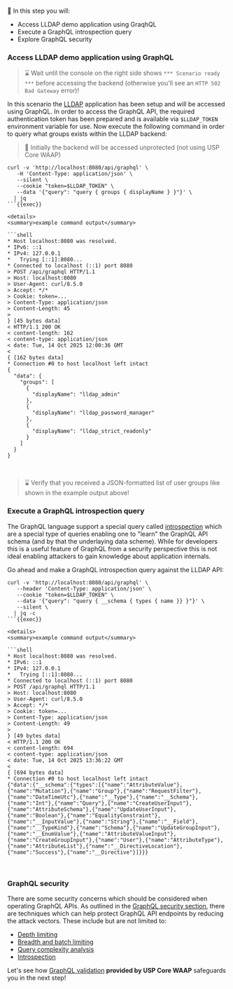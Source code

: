 <!--
SPDX-FileCopyrightText: 2025 United Security Providers AG, Switzerland

SPDX-License-Identifier: GPL-3.0-only
-->

&#127919; In this step you will:

* Access LLDAP demo application using GraqhQL
* Execute a GraphQL introspection query
* Explore GraphQL security

### Access LLDAP demo application using GraphQL

> &#8987; Wait until the console on the right side shows `*** Scenario ready ***` before accessing the backend (otherwise you'll see an `HTTP 502 Bad Gateway` error)!

In this scenario the [LLDAP](https://github.com/lldap/lldap/) application has been setup and will be accessed using GraphQL. In order to access the GraphQL API, the required authentication token has been prepared and is available via `$LLDAP_TOKEN` environment variable for use. Now execute the following command in order to query what groups exists within the LLDAP backend:

> &#128270; Initially the backend will be accessed unprotected (not using USP Core WAAP)

```shell
curl -v 'http://localhost:8080/api/graphql' \
   -H 'Content-Type: application/json' \
   --silent \
   --cookie "token=$LLDAP_TOKEN" \
   --data '{"query": "query { groups { displayName } }"}' \
  | jq
```{{exec}}

<details>
<summary>example command output</summary>

```shell
* Host localhost:8080 was resolved.
* IPv6: ::1
* IPv4: 127.0.0.1
*   Trying [::1]:8080...
* Connected to localhost (::1) port 8080
> POST /api/graphql HTTP/1.1
> Host: localhost:8080
> User-Agent: curl/8.5.0
> Accept: */*
> Cookie: token=...
> Content-Type: application/json
> Content-Length: 45
>
} [45 bytes data]
< HTTP/1.1 200 OK
< content-length: 162
< content-type: application/json
< date: Tue, 14 Oct 2025 12:00:36 GMT
<
{ [162 bytes data]
* Connection #0 to host localhost left intact
{
  "data": {
    "groups": [
      {
        "displayName": "lldap_admin"
      },
      {
        "displayName": "lldap_password_manager"
      },
      {
        "displayName": "lldap_strict_readonly"
      }
    ]
  }
}
```

</details>
<br />

> &#8987; Verify that you received a JSON-formatted list of user groups like shown in the example output above!

### Execute a GraphQL introspection query

The GraphQL language support a special query called [introspection](https://graphql.org/learn/introspection/) which are a special type of queries enabling one to "learn" the GraphQL API schema (and by that the underlaying data scheme). While for developers this is a useful feature of GraphQL from a security perspective this is not ideal enabling attackers to gain knowledge about application internals.

Go ahead and make a GraphQL introspection query against the LLDAP API:

```shell
curl -v 'http://localhost:8080/api/graphql' \
   --header 'Content-Type: application/json' \
   --cookie "token=$LLDAP_TOKEN" \
   --data '{"query": "query { __schema { types { name }} }"}' \
   --silent \
  | jq -c
```{{exec}}

<details>
<summary>example command output</summary>

```shell
* Host localhost:8080 was resolved.
* IPv6: ::1
* IPv4: 127.0.0.1
*   Trying [::1]:8080...
* Connected to localhost (::1) port 8080
> POST /api/graphql HTTP/1.1
> Host: localhost:8080
> User-Agent: curl/8.5.0
> Accept: */*
> Cookie: token=...
> Content-Type: application/json
> Content-Length: 49
>
} [49 bytes data]
< HTTP/1.1 200 OK
< content-length: 694
< content-type: application/json
< date: Tue, 14 Oct 2025 13:36:22 GMT
<
{ [694 bytes data]
* Connection #0 to host localhost left intact
{"data":{"__schema":{"types":[{"name":"AttributeValue"},{"name":"Mutation"},{"name":"Group"},{"name":"RequestFilter"},{"name":"DateTimeUtc"},{"name":"__Type"},{"name":"__Schema"},{"name":"Int"},{"name":"Query"},{"name":"CreateUserInput"},{"name":"AttributeSchema"},{"name":"UpdateUserInput"},{"name":"Boolean"},{"name":"EqualityConstraint"},{"name":"__InputValue"},{"name":"String"},{"name":"__Field"},{"name":"__TypeKind"},{"name":"Schema"},{"name":"UpdateGroupInput"},{"name":"__EnumValue"},{"name":"AttributeValueInput"},{"name":"CreateGroupInput"},{"name":"User"},{"name":"AttributeType"},{"name":"AttributeList"},{"name":"__DirectiveLocation"},{"name":"Success"},{"name":"__Directive"}]}}}
```

</details>
<br />

### GraphQL security

There are some security concerns which should be considered when operating GraphQL APIs. As outlined in the [GraphQL security section](https://graphql.org/learn/security/), there are techniques which can help protect GraphQL API endpoints by reducing the attack vectors. These include but are not limited to:

* [Depth limiting](https://graphql.org/learn/security/#depth-limiting)
* [Breadth and batch limiting](https://graphql.org/learn/security/#breadth-and-batch-limiting)
* [Query complexity analysis](https://graphql.org/learn/security/#query-complexity-analysis)
* [Introspection](https://graphql.org/learn/security/#introspection)

Let's see how [GraphQL validation](https://docs.united-security-providers.ch/usp-core-waap/latest/coraza-graphql/) **provided by USP Core WAAP** safeguards you in the next step!
